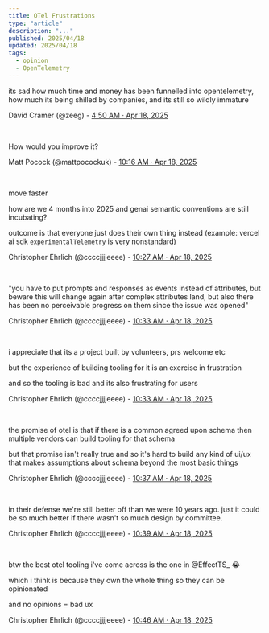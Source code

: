 ```yaml
---
title: OTel Frustrations
type: "article"
description: "..."
published: 2025/04/18
updated: 2025/04/18
tags:
  - opinion
  - OpenTelemetry
---
```


its sad how much time and money has been funnelled into opentelemetry, how much its being shilled by companies, and its still so wildly immature

<span style="font:monospace">David Cramer (@zeeg) - [4:50 AM · Apr 18, 2025](https://x.com/zeeg/status/1913062466507956593)</span>

<br />

How would you improve it?

Matt Pocock (@mattpocockuk) - [10:16 AM · Apr 18, 2025](https://x.com/mattpocockuk/status/1913144580322525407)

<br />

move faster

how are we 4 months into 2025 and genai semantic conventions are still incubating?

outcome is that everyone just does their own thing instead (example: vercel ai sdk `experimentalTelemetry` is very nonstandard)

Christopher Ehrlich (@ccccjjjjeeee) - [10:27 AM · Apr 18, 2025](https://x.com/ccccjjjjeeee/status/1913147336873693527)

<br />

"you have to put prompts and responses as events instead of attributes, but beware this will change again after complex attributes land, but also there has been no perceivable progress on them since the issue was opened"

Christopher Ehrlich (@ccccjjjjeeee) - [10:33 AM · Apr 18, 2025](https://x.com/ccccjjjjeeee/status/1913148754779156649)

<br />

i appreciate that its a project built by volunteers, prs welcome etc

but the experience of building tooling for it is an exercise in frustration

and so the tooling is bad and its also frustrating for users

Christopher Ehrlich (@ccccjjjjeeee) - [10:33 AM · Apr 18, 2025](https://x.com/ccccjjjjeeee/status/1913148919443345853)

<br />

the promise of otel is that if there is a common agreed upon schema then multiple vendors can build tooling for that schema

but that promise isn't really true and so it's hard to build any kind of ui/ux that makes assumptions about schema beyond the most basic things

Christopher Ehrlich (@ccccjjjjeeee) - [10:37 AM · Apr 18, 2025](https://x.com/ccccjjjjeeee/status/1913149948264095872)

<br />

in their defense we're still better off than we were 10 years ago. just it could be so much better if there wasn't so much design by committee.

Christopher Ehrlich (@ccccjjjjeeee) - [10:39 AM · Apr 18, 2025](https://x.com/ccccjjjjeeee/status/1913150279945511263)

<br />

btw the best otel tooling i've come across is the one in 
@EffectTS_ 😭

which i think is because they own the whole thing so they can be opinionated

and no opinions = bad ux

Christopher Ehrlich (@ccccjjjjeeee) - [10:46 AM · Apr 18, 2025](https://x.com/ccccjjjjeeee/status/1913152259480756246)
